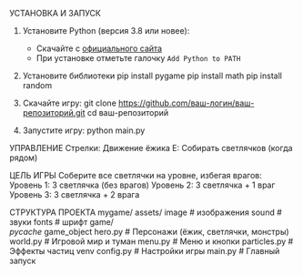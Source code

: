 УСТАНОВКА И ЗАПУСК
1. Установите Python (версия 3.8 или новее):
   - Скачайте с [официального сайта](https://www.python.org/downloads/)
   - При установке отметьте галочку `Add Python to PATH`

2. Установите библиотеки
pip install pygame
pip install math
pip install random
   
4. Скачайте игру:
git clone https://github.com/ваш-логин/ваш-репозиторий.git
cd ваш-репозиторий

5. Запустите игру:
python main.py


УПРАВЛЕНИЕ
Стрелки: Движение ёжика
E: Собирать светлячков (когда рядом)


ЦЕЛЬ ИГРЫ
Соберите все светлячки на уровне, избегая врагов:
Уровень 1: 3 светлячка (без врагов)
Уровень 2: 3 светлячка + 1 враг
Уровень 3: 3 светлячка + 2 врага


СТРУКТУРА ПРОЕКТА
mygame/
  assets/
    image     # изображения
    sound     # звуки
    fonts     # шрифт
  game/  
    _pycache_
    game_object
    hero.py       # Персонажи (ёжик, светлячки, монстры)
    world.py      # Игровой мир и туман
    menu.py       # Меню и кнопки
    particles.py  # Эффекты частиц
  venv
  config.py    # Настройки игры
  main.py      # Главный запуск

